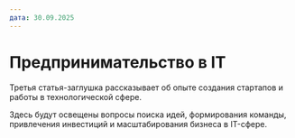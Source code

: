 ```yaml
---
дата: 30.09.2025
---
```


# Предпринимательство в IT

Третья статья-заглушка рассказывает об опыте создания стартапов и работы в технологической сфере.

Здесь будут освещены вопросы поиска идей, формирования команды, привлечения инвестиций и масштабирования бизнеса в IT-сфере.
